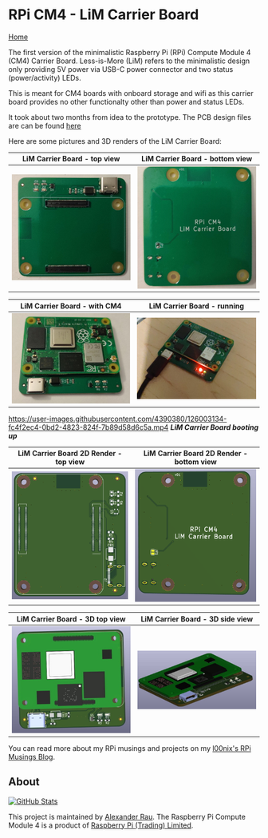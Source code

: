# RPi CM4 - LiM Carrier Board

[Home](../Readme.md)

The first version of the minimalistic Raspberry Pi (RPi) Compute Module 4 (CM4) Carrier Board. Less-is-More (LiM) refers to the minimalistic design only providing 5V power via USB-C power connector and two status (power/activity) LEDs.

This is meant for CM4 boards with onboard storage and wifi as this carrier board provides no other functionalty other than power and status LEDs.

It took about two months from idea to the prototype. The PCB design files are can be found [here](../hardware/rpi-cm4-LiM-board/) 

Here are some pictures and 3D renders of the LiM Carrier Board:

LiM Carrier Board - top view             |  LiM Carrier Board - bottom view
:-------------------------:|:-------------------------:
![LiM Carrier Board Top View](https://raw.githubusercontent.com/l00nix/rpi-cm4-LiM-board/main/images/LiM_top_real.jpg)  |  ![Rendered RPi CM4 LiM Carrier Board PCB Bottom](https://raw.githubusercontent.com/l00nix/rpi-cm4-LiM-board/main/images/LiM_bottom_real.jpg)

LiM Carrier Board - with CM4             |  LiM Carrier Board - running
:-------------------------:|:-------------------------:
![LiM Carrier Board Top View](https://raw.githubusercontent.com/l00nix/rpi-cm4-LiM-board/main/images/LiM_CM4.jpg)  |  ![Rendered RPi CM4 LiM Carrier Board PCB Bottom](https://raw.githubusercontent.com/l00nix/rpi-cm4-LiM-board/main/images/LiM_running.jpg)


https://user-images.githubusercontent.com/4390380/126003134-fc4f2ec4-0bd2-4823-824f-7b89d58d6c5a.mp4
_**LiM Carrier Board booting up**_

LiM Carrier Board 2D Render - top view             |  LiM Carrier Board 2D Render - bottom view
:-------------------------:|:-------------------------:
![Rendered RPi CM4 LiM Carrier Board PCB Top](https://raw.githubusercontent.com/l00nix/rpi-cm4-LiM-board/main/images/rpi-cm4-LiM-board-top.PNG)  |  ![Rendered RPi CM4 LiM Carrier Board PCB Bottom](https://raw.githubusercontent.com/l00nix/rpi-cm4-LiM-board/main/images/rpi-cm4-LiM-board-bottom.PNG)

LiM Carrier Board - 3D top view             |  LiM Carrier Board - 3D side view
:-------------------------:|:-------------------------:
![3D RPi CM4 LiM Carrier Board PCB Top](https://raw.githubusercontent.com/l00nix/rpi-cm4-LiM-board/main/images/rpi-cm4-LiM-board-3D-top.jpg)  |  ![3D RPi CM4 LiM Carrier Board PCB Side](https://raw.githubusercontent.com/l00nix/rpi-cm4-LiM-board/main/images/rpi-cm4-LiM-board-3D-side.jpg)

You can read more about my RPi musings and projects on my [l00nix's RPi Musings Blog](https://rpi.loonix.ca/).

## About

[//]: # "[![GitHub Stats](https://github-readme-stats.vercel.app/api/pin?username=l00nix&repo=rpi-cm4-LiM-board&show_icons=true&hide_border=true&show_owner=true&theme=graywhite)](https://github.com/l00nix/rpi-cm4-LiM-board)"
[![GitHub Stats](https://github-readme-stats.vercel.app/api/pin?username=l00nix&repo=rpi-cm4-LiM-board)](https://github.com/l00nix/rpi-cm4-LiM-board)

This project is maintained by [Alexander Rau](https://rpi.loonix.ca). The Raspberry Pi Compute Module 4 is a product of [Raspberry Pi (Trading) Limited](https://www.raspberrypi.org/about/).
